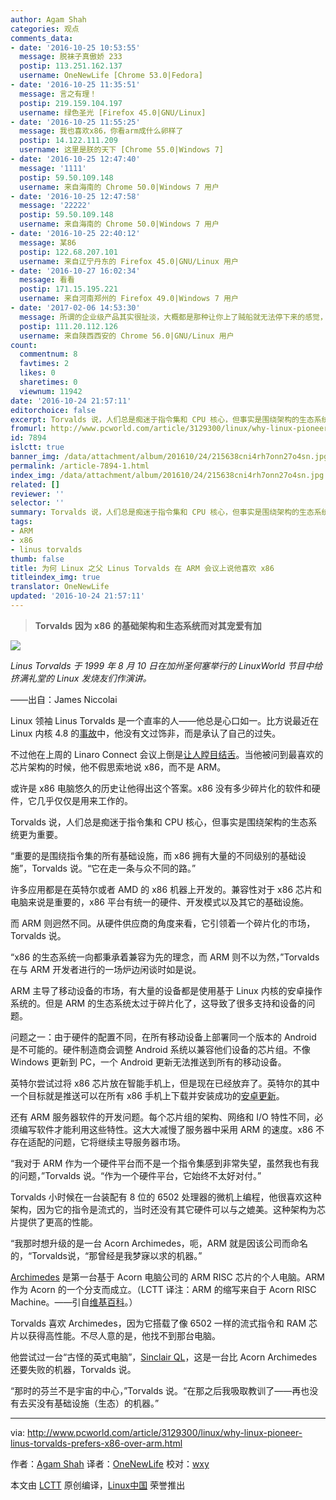 ```yaml
---
author: Agam Shah
categories: 观点
comments_data:
- date: '2016-10-25 10:53:55'
  message: 脱袜子真傲娇 233
  postip: 113.251.162.137
  username: OneNewLife [Chrome 53.0|Fedora]
- date: '2016-10-25 11:35:51'
  message: 言之有理！
  postip: 219.159.104.197
  username: 绿色圣光 [Firefox 45.0|GNU/Linux]
- date: '2016-10-25 11:55:25'
  message: 我也喜欢x86，你看arm成什么卵样了
  postip: 14.122.111.209
  username: 这里是朕的天下 [Chrome 55.0|Windows 7]
- date: '2016-10-25 12:47:40'
  message: '1111'
  postip: 59.50.109.148
  username: 来自海南的 Chrome 50.0|Windows 7 用户
- date: '2016-10-25 12:47:58'
  message: '22222'
  postip: 59.50.109.148
  username: 来自海南的 Chrome 50.0|Windows 7 用户
- date: '2016-10-25 22:40:12'
  message: 某86
  postip: 122.68.207.101
  username: 来自辽宁丹东的 Firefox 45.0|GNU/Linux 用户
- date: '2016-10-27 16:02:34'
  message: 看看
  postip: 171.15.195.221
  username: 来自河南郑州的 Firefox 49.0|Windows 7 用户
- date: '2017-02-06 14:53:30'
  message: 所谓的企业级产品其实很扯淡，大概都是那种让你上了贼船就无法停下来的感觉，其实还是另一种形式的商业陷阱。还是觉得LINUS说的那句话有道理，大概意思就是一定要选择一个上下游都通用的平台和环境。这样才能愉快的玩耍
  postip: 111.20.112.126
  username: 来自陕西西安的 Chrome 56.0|GNU/Linux 用户
count:
  commentnum: 8
  favtimes: 2
  likes: 0
  sharetimes: 0
  viewnum: 11942
date: '2016-10-24 21:57:11'
editorchoice: false
excerpt: Torvalds 说，人们总是痴迷于指令集和 CPU 核心，但事实是围绕架构的生态系统更为重要。
fromurl: http://www.pcworld.com/article/3129300/linux/why-linux-pioneer-linus-torvalds-prefers-x86-over-arm.html
id: 7894
islctt: true
banner_img: /data/attachment/album/201610/24/215638cni4rh7onn27o4sn.jpg
permalink: /article-7894-1.html
index_img: /data/attachment/album/201610/24/215638cni4rh7onn27o4sn.jpg.thumb.jpg
related: []
reviewer: ''
selector: ''
summary: Torvalds 说，人们总是痴迷于指令集和 CPU 核心，但事实是围绕架构的生态系统更为重要。
tags:
- ARM
- x86
- linus torvalds
thumb: false
title: 为何 Linux 之父 Linus Torvalds 在 ARM 会议上说他喜欢 x86
titleindex_img: true
translator: OneNewLife
updated: '2016-10-24 21:57:11'
---
```



> 
> **Torvalds 因为 x86 的基础架构和生态系统而对其宠爱有加**
> 
> 
> 


![](/data/attachment/album/201610/24/215638cni4rh7onn27o4sn.jpg)


*Linus Torvalds 于 1999 年 8 月 10 日在加州圣何塞举行的 LinuxWorld 节目中给挤满礼堂的 Linux 发烧友们作演讲。* 


——出自：James Niccolai


Linux 领袖 Linus Torvalds 是一个直率的人——他总是心口如一。比方说最近在 Linux 内核 4.8 的[事故](http://www.theregister.co.uk/2016/10/05/linus_torvalds_admits_buggy_crap_made_it_into_linux_48/)中，他没有文过饰非，而是承认了自己的过失。


不过他在上周的 Linaro Connect 会议上倒是[让人瞠目结舌](https://www.youtube.com/watch?v=fuAebQvFnRI)。当他被问到最喜欢的芯片架构的时候，他不假思索地说 x86，而不是 ARM。


或许是 x86 电脑悠久的历史让他得出这个答案。x86 没有多少碎片化的软件和硬件，它几乎仅仅是用来工作的。


Torvalds 说，人们总是痴迷于指令集和 CPU 核心，但事实是围绕架构的生态系统更为重要。


“重要的是围绕指令集的所有基础设施，而 x86 拥有大量的不同级别的基础设施”，Torvalds 说。“它在走一条与众不同的路。”


许多应用都是在英特尔或者 AMD 的 x86 机器上开发的。兼容性对于 x86 芯片和电脑来说是重要的，x86 平台有统一的硬件、开发模式以及其它的基础设施。


而 ARM 则迥然不同。从硬件供应商的角度来看，它引领着一个碎片化的市场，Torvalds 说。


“x86 的生态系统一向都秉承着兼容为先的理念，而 ARM 则不以为然，”Torvalds 在与 ARM 开发者进行的一场炉边闲谈时如是说。


ARM 主导了移动设备的市场，有大量的设备都是使用基于 Linux 内核的安卓操作系统的。但是 ARM 的生态系统太过于碎片化了，这导致了很多支持和设备的问题。


问题之一：由于硬件的配置不同，在所有移动设备上部署同一个版本的 Android 是不可能的。硬件制造商会调整 Android 系统以兼容他们设备的芯片组。不像 Windows 更新到 PC，一个 Android 更新无法推送到所有的移动设备。


英特尔尝试过将 x86 芯片放在智能手机上，但是现在已经放弃了。英特尔的其中一个目标就是推送可以在所有 x86 手机上下载并安装成功的[安卓更新](http://www.infoworld.com/article/2908072/android/google-and-intel-vow-to-speed-up-delivery-of-android-updates-to-devices.html)。


还有 ARM 服务器软件的开发问题。每个芯片组的架构、网络和 I/O 特性不同，必须编写软件才能利用这些特性。这大大减慢了服务器中采用 ARM 的速度。x86 不存在适配的问题，它将继续主导服务器市场。


“我对于 ARM 作为一个硬件平台而不是一个指令集感到非常失望，虽然我也有我的问题，”Torvalds 说。“作为一个硬件平台，它始终不太好对付。”


Torvalds 小时候在一台装配有 8 位的 6502 处理器的微机上编程，他很喜欢这种架构，因为它的指令是流式的，当时还没有其它硬件可以与之媲美。这种架构为芯片提供了更高的性能。


“我那时想升级的是一台 Acorn Archimedes，呃，ARM 就是因该公司而命名的，“Torvalds说，“那曾经是我梦寐以求的机器。”


[Archimedes](http://www.pcworld.com/article/3097427/hardware/how-arm-set-itself-up-for-a-32-billion-acquisition.html) 是第一台基于 Acorn 电脑公司的 ARM RISC 芯片的个人电脑。ARM 作为 Acorn 的一个分支而成立。（LCTT 译注：ARM 的缩写来自于 Acorn RISC Machine。——引自[维基百科](https://en.wikipedia.org/wiki/Acorn_Archimedes)。）


Torvalds 喜欢 Archimedes，因为它搭载了像 6502 一样的流式指令和 RAM 芯片以获得高性能。不尽人意的是，他找不到那台电脑。


他尝试过一台“古怪的英式电脑”，[Sinclair QL](http://oldcomputers.net/ql.html)，这是一台比 Acorn Archimedes 还要失败的机器，Torvalds 说。


“那时的芬兰不是宇宙的中心，”Torvalds 说。“在那之后我吸取教训了——再也没有去买没有基础设施（生态）的机器。”




---


via: <http://www.pcworld.com/article/3129300/linux/why-linux-pioneer-linus-torvalds-prefers-x86-over-arm.html>


作者：[Agam Shah](http://www.pcworld.com/author/Agam-Shah/) 译者：[OneNewLife](https://github.com/OneNewLife) 校对：[wxy](https://github.com/wxy)


本文由 [LCTT](https://github.com/LCTT/TranslateProject) 原创编译，[Linux中国](https://linux.cn/) 荣誉推出